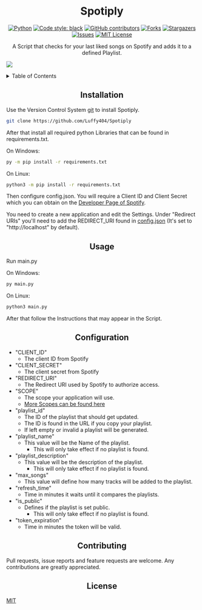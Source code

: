 <div align="center">

# Spotiply

[![Python][python-shield]][python-url]
[![Code style: black][black-shield]][black-url]
[![GitHub contributors][contributors-shield]][contributors-url] 
[![Forks][forks-shield]][forks-url]
[![Stargazers][stars-shield]][stars-url]
[![Issues][issues-shield]][issues-url]
[![MIT License][license-shield]][license-url]

A Script that checks for your last liked songs on Spotify and adds it to a defined Playlist.
</div>

![](https://github.com/Luffy404/Spotiply/blob/main/.github/demo.gif)

<details>
  <summary>Table of Contents</summary>
  <ol>
    <li><a href="#installation">Installation</a></li>
    <li><a href="#usage">Usage</a></li>
    <li><a href="#configuration">Configuration</a></li>
    <li><a href="#contributing">Contributing</a></li>
    <li><a href="#license">License</a></li>
  </ol>
</details>

<div align="center">

## Installation

</div>

Use the Version Control System [git](https://git-scm.com) to install Spotiply.

```bash
git clone https://github.com/Luffy404/Spotiply
```

After that install all required python Libraries that can be found in requirements.txt.

On Windows:

```bat
py -m pip install -r requirements.txt
```

On Linux:

```bash
python3 -m pip install -r requirements.txt
```

Then configure config.json. You will require a Client ID and Client Secret which you can obtain on the [Developer Page of Spotify](https://developer.spotify.com/dashboard/).

You need to create a new application and edit the Settings. Under "Redirect URIs" you'll need to add the REDIRECT_URI found in [config.json](https://github.com/Luffy404/Spotiply/blob/main/config.json#L4) (It's set to "http://localhost" by default).

<div align="center">

## Usage

</div>

Run main.py

On Windows:

```bat
py main.py
```

On Linux:

```bash
python3 main.py
```

After that follow the Instructions that may appear in the Script.

<div align="center">

## Configuration

</div>

* "CLIENT_ID"
  * The client ID from Spotify
* "CLIENT_SECRET"
  * The client secret from Spotify
* "REDIRECT_URI"
  * The Redirect URI used by Spotify to authorize access.
* "SCOPE"
  * The scope your application will use.
  * [More Scopes can be found here](https://developer.spotify.com/documentation/general/guides/authorization/scopes/)
* "playlist_id"
  * The ID of the playlist that should get updated.
  * The ID is found in the URL if you copy your playlist.
  * If left empty or invalid a playlist will be generated.
* "playlist_name"
  * This value will be the Name of the playlist.
    * This will only take effect if no playlist is found.
* "playlist_description"
  * This value will be the description of the playlist.
    * This will only take effect if no playlist is found.
* "max_songs"
  * This value will define how many tracks will be added to the playlist.
* "refresh_time"
  * Time in minutes it waits until it compares the playlists.
* "is_public"
  * Defines if the playlist is set public.
    * This will only take effect if no playlist is found.
* "token_expiration"
  * Time in minutes the token will be valid.

<div align="center">

## Contributing

</div>

Pull requests, issue reports and feature requests are welcome. Any contributions are greatly appreciated.

<div align="center">

## License

</div>

[MIT](https://choosealicense.com/licenses/mit/)

[python-shield]: https://img.shields.io/badge/Python-3.9%20%7C%203.10-blue
[python-url]: https://www.python.org/downloads/
[black-shield]: https://img.shields.io/badge/code%20style-black-000000.svg
[black-url]: https://pypi.org/project/black
[contributors-shield]: https://img.shields.io/github/contributors/Luffy404/Spotiply.svg?style=flat-square
[contributors-url]: https://github.com/Luffy404/Spotiply/graphs/contributors
[forks-shield]: https://img.shields.io/github/forks/Luffy404/Spotiply.svg?style=flat-square
[forks-url]: https://github.com/Luffy404/Spotiply/network/members
[stars-shield]: https://img.shields.io/github/stars/Luffy404/Spotiply.svg?style=flat-square
[stars-url]: https://github.com/Luffy404/Spotiply/stargazers
[issues-shield]: https://img.shields.io/github/issues/Luffy404/Spotiply.svg?style=flat-square
[issues-url]: https://github.com/Luffy404/Spotiply/issues
[license-shield]: https://img.shields.io/badge/License-MIT-yellow.svg
[license-url]: https://github.com/Luffy404/Spotiply/blob/main/LICENSE
